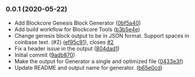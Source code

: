 ## <small>0.0.1 (2020-05-22)</small>

* Add Blockcore Genesis Block Generator ([0bf5a40](https://github.com/block-core/blockcore-tools/commit/0bf5a40))
* Add build workflow for Blockcore Tools ([b3b5e4e](https://github.com/block-core/blockcore-tools/commit/b3b5e4e))
* Change genesis block output to be in JSON format. Support spaces in coinbase text. (#2) ([ef95c91](https://github.com/block-core/blockcore-tools/commit/ef95c91)), closes [#2](https://github.com/block-core/blockcore-tools/issues/2)
* Fix a header issue in the output ([804dad1](https://github.com/block-core/blockcore-tools/commit/804dad1))
* Initial commit ([9adb870](https://github.com/block-core/blockcore-tools/commit/9adb870))
* Make the output for Generator a single and optimized file ([0433e3f](https://github.com/block-core/blockcore-tools/commit/0433e3f))
* Update README and output name for generator. ([b65e0cd](https://github.com/block-core/blockcore-tools/commit/b65e0cd))



